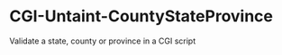 CGI-Untaint-CountyStateProvince
===============================

Validate a state, county or province in a CGI script
